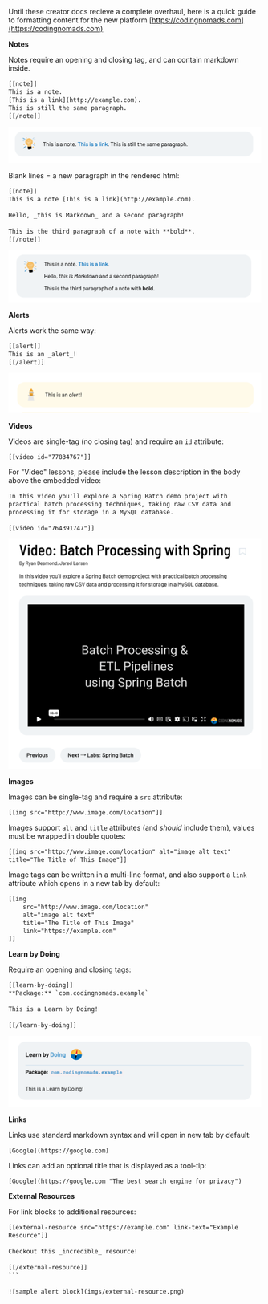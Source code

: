 Until these creator docs recieve a complete overhaul, here is a quick guide to formatting content for the new platform [https://codingnomads.com](https://codingnomads.com)

**Notes**

Notes require an opening and closing tag, and can contain markdown inside.

```
[[note]]
This is a note.
[This is a link](http://example.com).
This is still the same paragraph.
[[/note]]
```

![note block single paragraph](imgs/note-1.png)

Blank lines = a new paragraph in the rendered html:

```
[[note]]
This is a note [This is a link](http://example.com).

Hello, _this is Markdown_ and a second paragraph!

This is the third paragraph of a note with **bold**.
[[/note]]
```

![note block multiple paragraphs](imgs/note-2.png)

**Alerts**

Alerts work the same way:

```
[[alert]]
This is an _alert_!
[[/alert]]
```

![sample alert block](imgs/alert.png)


**Videos** 

Videos are single-tag (no closing tag) and require an `id` attribute:

```
[[video id="77834767"]]
```

For "Video" lessons, please include the lesson description in the body above the embedded video:

```
In this video you'll explore a Spring Batch demo project with practical batch processing techniques, taking raw CSV data and processing it for storage in a MySQL database.

[[video id="764391747"]]
```

![video with description](imgs/video.png)


**Images**

Images can be single-tag and require a `src` attribute:

```
[[img src="http://www.image.com/location"]]
```

Images support `alt` and `title` attributes (and _should_ include them), values must be wrapped in double quotes:

```
[[img src="http://www.image.com/location" alt="image alt text" title="The Title of This Image"]]
```

Image tags can be written in a multi-line format, and also support a `link` attribute which opens in a new tab by default:

```
[[img
	src="http://www.image.com/location"
	alt="image alt text" 
	title="The Title of This Image"
	link="https://example.com"
]]
```

**Learn by Doing**

Require an opening and closing tags:

```
[[learn-by-doing]]
**Package:** `com.codingnomads.example`

This is a Learn by Doing!

[[/learn-by-doing]]
```

![sample alert block](imgs/learn-by-doing.png)


**Links**

Links use standard markdown syntax and will open in new tab by default:

```
[Google](https://google.com)
```

Links can add an optional title that is displayed as a tool-tip:

```
[Google](https://google.com "The best search engine for privacy")
```

**External Resources**

For link blocks to additional resources:

````
[[external-resource src="https://example.com" link-text="Example Resource"]]

Checkout this _incredible_ resource!

[[/external-resource]]
```

![sample alert block](imgs/external-resource.png)

